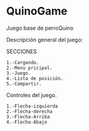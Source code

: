 # QuinoGame
Juego base de perroQuino

Descripción general del juego:

  SECCIONES
  
    1.-Cargando.
    2.-Menu pricipal.
    3.-Juego.
    4.-Lista de posición.
    5.-Compartir.
    
  Controles del juego.
  
    1.-Flecha-izquierda
    2.-Flecha-derecha
    3.-Flecha-Arriba
    4.-Flecha-Abajo
  
